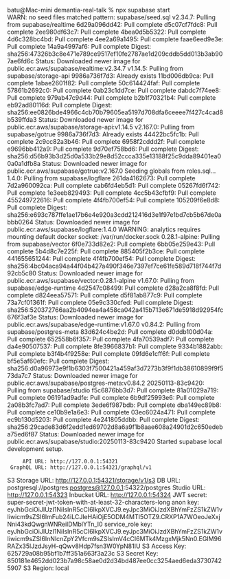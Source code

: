 batu@Mac-mini demantia-real-talk % npx supabase start         
WARN: no seed files matched pattern: supabase/seed.sql
v2.34.7: Pulling from supabase/realtime
6d29a096dd42: Pull complete 
d5c07cf7fdc8: Pull complete 
2ee980df63c7: Pull complete 
4bea0d5b5322: Pull complete 
4d6c328bc4bd: Pull complete 
4ee2a69a1495: Pull complete 
faae6eed9e3e: Pull complete 
14a9a4997af6: Pull complete 
Digest: sha256:47326b3c8e471e789ce9517ef10fe2787ae1d209cddb5dd013b3ab907ae6fd6c
Status: Downloaded newer image for public.ecr.aws/supabase/realtime:v2.34.7
v1.14.5: Pulling from supabase/storage-api
9986a736f7d3: Already exists 
11bd006db9ca: Pull complete 
1abae2601f82: Pull complete 
50c614424faf: Pull complete 
57861b2692c0: Pull complete 
0ab23c1dd7ce: Pull complete 
dabdc7f74ee8: Pull complete 
979ab47c9d44: Pull complete 
b2b1f70321b4: Pull complete 
eb92ad80116d: Pull complete 
Digest: sha256:ee0826bde4966c4cb70b79605ea5197d708dfa6ceeee7f427c4cad8b539ffda3
Status: Downloaded newer image for public.ecr.aws/supabase/storage-api:v1.14.5
v2.167.0: Pulling from supabase/gotrue
9986a736f7d3: Already exists 
44422bc5fc1b: Pull complete 
2c9cc82a3b46: Pull complete 
6958f2cddd2f: Pull complete 
e9696bb412a9: Pull complete 
9d70ef758bd6: Pull complete 
Digest: sha256:d56b93b3d25d0a533b29e8d52ccca335e13188f25c9dda89401ea00a0a1dfb8a
Status: Downloaded newer image for public.ecr.aws/supabase/gotrue:v2.167.0
Seeding globals from roles.sql...
1.4.0: Pulling from supabase/logflare
261da4162673: Pull complete 
7d2a960092ca: Pull complete 
cab6fd4eb5d1: Pull complete 
05267fd6f742: Pull complete 
1e3eeb829493: Pull complete 
4cc5b43cfbf9: Pull complete 
455249722616: Pull complete 
4f4fb700ef54: Pull complete 
105209f6e8d8: Pull complete 
Digest: sha256:e693c787ffe1ae17b6e4e920a3cdd212416d3e1f97e1bd7cb5b67de0abbb0264
Status: Downloaded newer image for public.ecr.aws/supabase/logflare:1.4.0
WARNING: analytics requires mounting default docker socket: /var/run/docker.sock
0.28.1-alpine: Pulling from supabase/vector
6f0e733d82e2: Pull complete 
6bb05e259e43: Pull complete 
5b4d8c7e225f: Pull complete 
885405f2b3ce: Pull complete 
441655651244: Pull complete 
4f4fb700ef54: Pull complete 
Digest: sha256:4bc04aca94a44f04b427a490f346e7397ef7ce61fe589d718f744f7d92cb5c80
Status: Downloaded newer image for public.ecr.aws/supabase/vector:0.28.1-alpine
v1.67.0: Pulling from supabase/edge-runtime
4d2547c08499: Pull complete 
d28a2ca8f8fd: Pull complete 
d824eea57571: Pull complete 
d5f81ab877c9: Pull complete 
73a7cf01361f: Pull complete 
05e9c330cfed: Pull complete 
Digest: sha256:520372766aa2b4094ea4a458ca042a415b713e671de5918d92954fc676f3af3e
Status: Downloaded newer image for public.ecr.aws/supabase/edge-runtime:v1.67.0
v0.84.2: Pulling from supabase/postgres-meta
83d624c4be2d: Pull complete 
d0ddb100d04a: Pull complete 
652558b6f357: Pull complete 
4fa70539adf7: Pull complete 
da4e90507537: Pull complete 
8fe3966837b1: Pull complete 
9334b1882abb: Pull complete 
b3f4b4f9258e: Pull complete 
09fd6e1cff6f: Pull complete 
bf5e5af60efc: Pull complete 
Digest: sha256:d0a96973e9f1b6303f7500421a459af3d7273b3f9f1db38610899f9f573da7c7
Status: Downloaded newer image for public.ecr.aws/supabase/postgres-meta:v0.84.2
20250113-83c9420: Pulling from supabase/studio
f5c6876bb3d7: Pull complete 
81a01029a719: Pull complete 
06191ad9adfe: Pull complete 
6b9df25993e6: Pull complete 
2a08b3fc7ad7: Pull complete 
3ede6f987bdb: Pull complete 
dba149ec89b8: Pull complete 
ce10b9e1a6e3: Pull complete 
03ec6024a471: Pull complete 
ec9b130d5203: Pull complete 
4e241805ddbb: Pull complete 
Digest: sha256:29cade83d6f2edd1ed69702d8a6a9f1b8aae608a24901d2c650edeba75ed6f87
Status: Downloaded newer image for public.ecr.aws/supabase/studio:20250113-83c9420
Started supabase local development setup.

         API URL: http://127.0.0.1:54321
     GraphQL URL: http://127.0.0.1:54321/graphql/v1
  S3 Storage URL: http://127.0.0.1:54321/storage/v1/s3
          DB URL: postgresql://postgres:postgres@127.0.0.1:54322/postgres
      Studio URL: http://127.0.0.1:54323
    Inbucket URL: http://127.0.0.1:54324
      JWT secret: super-secret-jwt-token-with-at-least-32-characters-long
        anon key: eyJhbGciOiJIUzI1NiIsInR5cCI6IkpXVCJ9.eyJpc3MiOiJzdXBhYmFzZS1kZW1vIiwicm9sZSI6ImFub24iLCJleHAiOjE5ODM4MTI5OTZ9.CRXP1A7WOeoJeXxjNni43kdQwgnWNReilDMblYTn_I0
service_role key: eyJhbGciOiJIUzI1NiIsInR5cCI6IkpXVCJ9.eyJpc3MiOiJzdXBhYmFzZS1kZW1vIiwicm9sZSI6InNlcnZpY2Vfcm9sZSIsImV4cCI6MTk4MzgxMjk5Nn0.EGIM96RAZx35lJzdJsyH-qQwv8Hdp7fsn3W0YpN81IU
   S3 Access Key: 625729a08b95bf1b7ff351a663f3a23c
   S3 Secret Key: 850181e4652dd023b7a98c58ae0d2d34bd487ee0cc3254aed6eda37307425907
       S3 Region: local